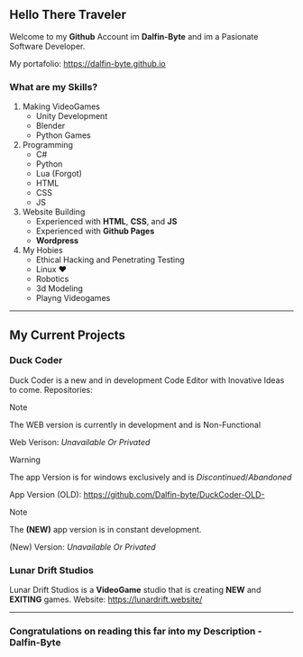 ## Hello There Traveler
Welcome to my **Github** Account im **Dalfin-Byte** and im a Pasionate Software Developer.

My portafolio: https://dalfin-byte.github.io

### What are my Skills?
1. Making VideoGames
   - Unity Development
   - Blender
   - Python Games
2. Programming
   - C#
   - Python
   - Lua (Forgot)
   - HTML
   - CSS
   - JS
3. Website Building
   - Experienced with **HTML**, **CSS**, and **JS**
   - Experienced with **Github Pages**
   - **Wordpress**
4. My Hobies
   - Ethical Hacking and Penetrating Testing
   - Linux ❤
   - Robotics
   - 3d Modeling
   - Playng Videogames
---

## My Current Projects

### Duck Coder
Duck Coder is a new and in development Code Editor with Inovative Ideas to come.
Repositories:
> [!NOTE]
> The WEB version is currently in development and is Non-Functional

Web Verison: *Unavailable Or Privated*

> [!WARNING]
> The app Version is for windows exclusively and is *Discontinued*/*Abandoned*

App Version (OLD): https://github.com/Dalfin-byte/DuckCoder-OLD-

> [!NOTE]
> The **(NEW)** app version is in constant development.

(New) Version: *Unavailable Or Privated*

### Lunar Drift Studios
Lunar Drift Studios is a **VideoGame** studio that is creating **NEW** and **EXITING** games.
Website: https://lunardrift.website/

---

### Congratulations on reading this far into my Description - **Dalfin-Byte**
